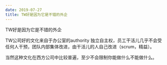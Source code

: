 ```yaml
---
date: 2019-07-27
title: TW好是因为它是不错的外企
---
```

TW好是因为它是不错的外企

TW公司好的文化来自于办公室的authority 独立自主权，员工干活儿几乎不会受任何人干预，团队内部集体改进，由干活儿的人自己改进（scrum，精益）。

当然这种文化在西方公司中比较普遍，至少不会限制你能做什么不能做什么。
